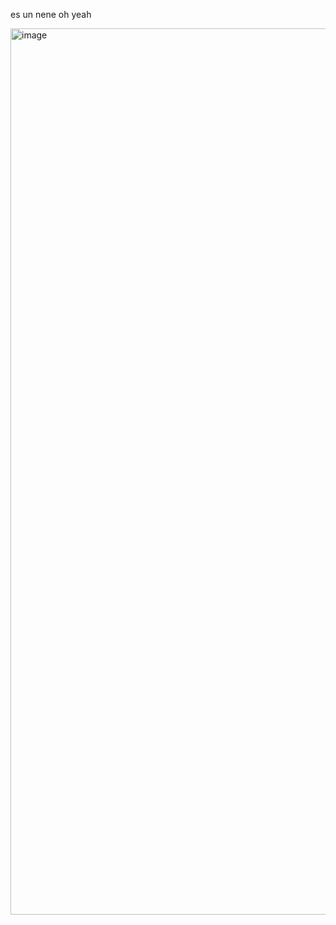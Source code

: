 es un nene oh yeah
<br>


<img width="1418" alt="image" src="https://github.com/terqo/secunene/assets/44992155/039946da-ef7c-41ad-888e-845fd0028e3f">
